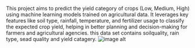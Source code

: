This project aims to predict the yield category of crops (Low, Medium, High) using machine learning models trained on agricultural data.
It leverages key features like soil type, rainfall, temperature, and fertilizer usage to classify the expected crop yield, helping in better planning and decision-making for farmers and agricultural agencies.
this data set contains soilquality, rain type, sead quality and yield catagery.
![image alt]([crop.webp](https://github.com/ThakurAbhishek-webdev/09_PredictCropYield_202401100400009/blob/main/Screenshot%202025-04-22%20153824.png))
